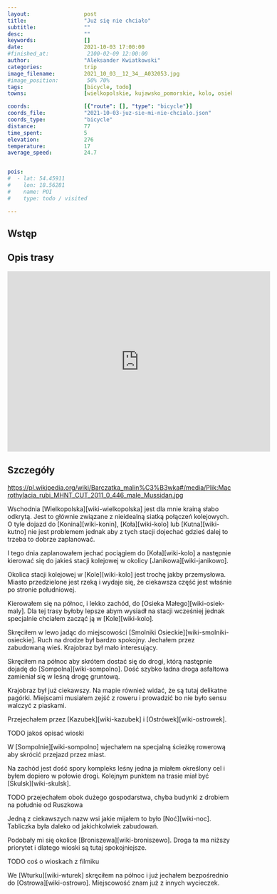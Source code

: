 ```yaml
---
layout:                 post
title:                  "Już się nie chciało"
subtitle:               ""
desc:                   ""
keywords:               []
date:                   2021-10-03 17:00:00
#finished_at:            2100-02-09 12:00:00
author:                 "Aleksander Kwiatkowski"
categories:             trip
image_filename:         2021_10_03__12_34__A032053.jpg
#image_position:         50% 70%
tags:                   [bicycle, todo]
towns:                  [wielkopolskie, kujawsko_pomorskie, kolo, osiek_malo, sompolno, wierzbinek, piotrkow_kujawski, skulsk, wilczyn, jeziora_wielkie, strzelno]

coords:                 [{"route": [], "type": "bicycle"}]
coords_file:            "2021-10-03-juz-sie-mi-nie-chcialo.json"
coords_type:            "bicycle"
distance:               77
time_spent:             5
elevation:              276
temperature:            17
average_speed:          24.7


pois:
#  - lat: 54.45911
#    lon: 18.56281
#    name: POI
#    type: todo / visited

---
```



## Wstęp

## Opis trasy

<iframe height='405' width='590' frameborder='0' allowtransparency='true' scrolling='no' src='https://www.strava.com/activities/6059166252/embed/40216989827c02a74e1a156e04f7a232f8451a85'></iframe>

## Szczegóły

https://pl.wikipedia.org/wiki/Barczatka_malin%C3%B3wka#/media/Plik:Macrothylacia_rubi_MHNT_CUT_2011_0_446_male_Mussidan.jpg

Wschodnia [Wielkopolska][wiki-wielkopolska] jest dla mnie krainą
słabo odkrytą. Jest to głównie związane z nieidealną siatką połączeń
kolejowych. O tyle dojazd do [Konina][wiki-konin],
[Koła][wiki-kolo] lub [Kutna][wiki-kutno] nie jest problemem jednak aby
z tych stacji dojechać gdzieś dalej to trzeba to dobrze zaplanować.

I tego dnia zaplanowałem jechać pociągiem do [Koła][wiki-kolo]
a następnie kierować się do jakieś stacji kolejowej
w okolicy [Janikowa][wiki-janikowo].

Okolica stacji kolejowej w [Kole][wiki-kolo] jest trochę jakby
przemysłowa. Miasto przedzielone jest rzeką i wydaje się, że ciekawsza
część jest właśnie po stronie południowej.

Kierowałem się na północ, i lekko zachód, do [Osieka Małego][wiki-osiek-maly].
Dla tej trasy byłoby lepsze abym wysiadł na stacji wcześniej jednak
specjalnie chciałem zacząć ją w [Kole][wiki-kolo].

Skręciłem w lewo jadąc do miejscowości [Smolniki Osieckie][wiki-smolniki-osieckie].
Ruch na drodze był bardzo spokojny. Jechałem przez zabudowaną wieś.
Krajobraz był mało interesujący.

Skręciłem na północ aby skrótem dostać się do drogi, którą następnie dojadę
do [Sompolna][wiki-sompolno]. Dość szybko ładna droga asfaltowa zamieniał się
w leśną drogę gruntową.

Krajobraz był już ciekawszy. Na mapie również widać, że są tutaj
delikatne pagórki. Miejscami musiałem zejść z roweru i prowadzić bo nie było
sensu walczyć z piaskami.

Przejechałem przez [Kazubek][wiki-kazubek] i [Ostrówek][wiki-ostrowek].

TODO jakoś opisać wioski

W [Sompolnie][wiki-sompolno] wjechałem na specjalną ścieżkę rowerową
aby skrócić przejazd przez miast.

Na zachód jest dość spory kompleks leśny jedna ja miałem określony cel i byłem dopiero
w połowie drogi. Kolejnym punktem na trasie miał być
[Skulsk][wiki-skulsk].

TODO przejechałem obok dużego gospodarstwa, chyba budynki z drobiem
na południe od Ruszkowa

Jedną z ciekawszych nazw wsi jakie mijałem to było [Noć][wiki-noc].
Tabliczka była daleko od jakichkolwiek zabudowań.

Podobały mi się okolice [Broniszewa][wiki-broniszewo]. Droga ta ma niższy
priorytet i dlatego wioski są tutaj spokojniejsze.

TODO coś o wioskach z filmiku

We [Wturku][wiki-wturek] skręciłem na północ i już jechałem bezpośrednio do
[Ostrowa][wiki-ostrowo]. Miejscowość znam już z innych wycieczek.
